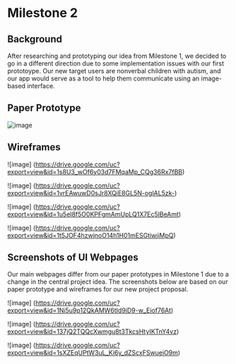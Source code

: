# Milestone 2

## Background
After researching and prototyping our idea from Milestone 1, 
we decided to go in a different direction due to some implementation issues with our first prototoype. Our new target users are 
nonverbal children with autism, and our app would serve as a tool to help them communicate using an image-based interface. 

## Paper Prototype
![image](https://drive.google.com/uc?export=view&id=1yHcopS1TwMvT1KuQlym9B4QTQlTice-y) 

## Wireframes

![image] (https://drive.google.com/uc?export=view&id=1s8U3_wOf6y03d7FMqaMp_CQg36Rx7fBB) 

![image] (https://drive.google.com/uc?export=view&id=1vrEAwuwD0sJr8XQiE8GL5N-oglAL5zk-) 

![image] (https://drive.google.com/uc?export=view&id=1u5el8f5O0KPFgmAmUpLQ1X7Ec5lBeAmt)

![image] (https://drive.google.com/uc?export=view&id=1t5JOF4hzwjnoO14h1H01mESGtiwjiMpQ) 

## Screenshots of UI Webpages
Our main webpages differ from our paper prototypes in Milestone 1 due to a change in the central project idea.
The screenshots below are based on our paper prototype and wireframes for our new project proposal.  


![image] (https://drive.google.com/uc?export=view&id=1Ni5u9p12QkAMW6tId9iD9-w_Eiof76At) 

![image] (https://drive.google.com/uc?export=view&id=137jQ2TQQcXwmgu8t3TkcsHtyIKTnY4vz) 

![image] (https://drive.google.com/uc?export=view&id=1sXZEqUPtW3uL_Ki6y_dZScxFSwueiO9m) 

